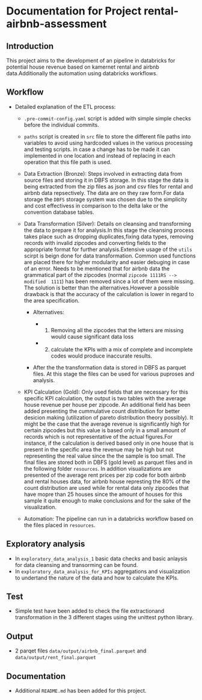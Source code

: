 # Documentation for Project rental-airbnb-assessment

## Introduction
This project aims to the development of an pipeline in databricks for potential house revenue based on kamernet rental and airbnb data.Additionally the automation using databricks workflows.


## Workflow
- Detailed explanation of the ETL process:
  - `.pre-commit-config.yaml` script is added with simple simple checks before the individual commits. 
  - `paths` script is created in `src` file to store the different file paths into variables to avoid using hardcoded values in the various processing and testing scripts. in case a change has to be made it can implemented in one location and instead of replacing in each operation that this file path is used.
  - Data Extraction (Bronze): Steps involved in extracting data from source files and storing it in DBFS storage. In this stage the data is being extracted from the zip files as json and csv files for rental and airbnb data repsectively. The data are on they raw form.For data storage the `DBFS` storage system was chosen due to the simplicity and cost effectivess in comparison to the delta lake or the convention database tables.

  - Data Transformation (Silver): Details on cleansing and transforming the data to prepare it for analysis.In this stage the cleansing process takes place such as dropping duplicates,fixing data types, removing records with invalid zipcodes and converting fields to the appropriate format for further analysis.Extensive usage of the `utils` scirpt is beign done for data transformation. Common used functions are placed there for higher modularity and easier debuging in case of an error. Needs to be mentioned that for airbnb data the grammatical part of the zipcodes (normal `zipcode 1111RS --> modified  1111`) has been removed since a lot of them were missing. The solution is better than the alternatives.However a possible drawback is that the accuracy of the calculation is lower in regard to the area specification.
    - Alternatives:
      - 1. Removing all the zipcodes that the letters are missing would cause significant data loss
      - 2. calculate the KPIs with a mix of complete and incomplete codes would produce inaccurate results.

    - After the the transformation data is stored in DBFS as parquet files. At this stage the files can be used for various puproses and analysis.
    
  - KPI Calculation (Gold): Only used fields that are necessary for this specific KPI calculation, the output is two tables with the average house revenue per house per zipcode. An additional field has been added presenting the cummulative count distribution for better desicion making (utilization of pareto distribution theory possibly). It might be the case that the average revenue is significantly high for certain zipcodes but this value is based only in a small amount of records which is not representative of the actual figures.For instance, if the calculation is derived based only in one house that is present in the specific area the revenue may be high but not representing the real value since the the sample is too small. The final files are stored both in DBFS (gold level) as parquet files and in the following folder `resources`. In addition visualizations are presented of the average rent prices per zip code for both airbnb and rental houses data, for airbnb house represting the 80% of the count distribution are used while for rental data only zipcodes that have mopre than 25 houses since the amount of houses for this sample it quite enough to make conclusions and for the sake of the visualization.
  
  - Automation: The pipeline can run in a databricks workflow based on the files placed in `resources`.

## Exploratory analysis
- In `exploratory_data_analysis_1` basic data checks and basic anlaysis for data cleansing and transorming can be found.
- In `exploratory_data_analysis_for_KPIs` aggregations and visualization to undertand the nature of the data and how to calculate the KPIs.

## Test
- Simple test have been added to check the file extractionand transformation in the 3 different stages using the unittest python library.


## Output
- 2 parqet files `data/output/airbnb_final.parquet` and `data/output/rent_final.parquet`

## Documentation
- Additional `README.md` has been added for this project.